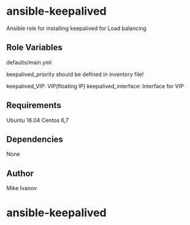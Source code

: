 ansible-keepalived
=============

Ansible role for installing keepalived for Load balancing 

Role Variables
--------------
defaults/main.yml

keepalived_priority should be defined in inventory file!

keepalived_VIP: VIP(floating IP)
keepalived_interface: Interface for VIP

Requirements
-----------
Ubuntu 16.04
Centos 6,7

Dependencies
-----------

None

Author 
-----------
Mike Ivanov

# ansible-keepalived

